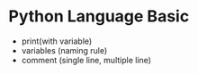 # Python Language Basic

* print(with variable)
* variables (naming rule)
* comment (single line, multiple line)